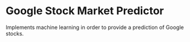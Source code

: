 # Google Stock Market Predictor
Implements machine learning in order to provide a prediction of Google stocks.
